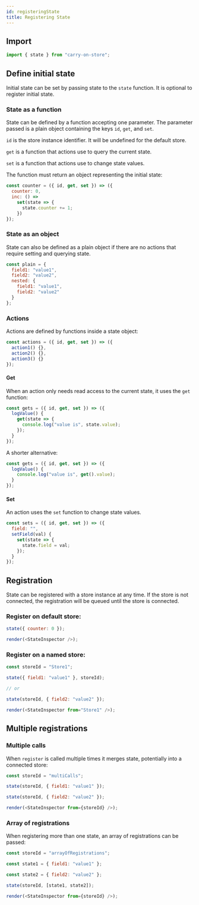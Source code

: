 ```yaml
---
id: registeringState
title: Registering State
---
```


## Import

```js
import { state } from "carry-on-store";
```

## Define initial state

Initial state can be set by passing state to the `state` function. It is optional to register initial state.

### State as a function

State can be defined by a function accepting one parameter. The parameter
passed is a plain object containing the keys `id`, `get`, and `set`.

`id` is the store instance identifier. It will be undefined for the default
store.

`get` is a function that actions use to query the current state.

`set` is a function that actions use to change state values.

The function must return an object representing the initial state:

```js
const counter = ({ id, get, set }) => ({
  counter: 0,
  inc: () =>
    set(state => {
      state.counter += 1;
    })
});
```

### State as an object

State can also be defined as a plain object if there are no actions that require setting and querying state.

```js
const plain = {
  field1: "value1",
  field2: "value2",
  nested: {
    field1: "value1",
    field2: "value2"
  }
};
```

### Actions

Actions are defined by functions inside a state object:

```js
const actions = ({ id, get, set }) => ({
  action1() {},
  action2() {},
  action3() {}
});
```

#### Get

When an action only needs read access to the current state, it uses the `get`
function:

```js
const gets = ({ id, get, set }) => ({
  logValue() {
    get(state => {
      console.log("value is", state.value);
    });
  }
});
```

A shorter alternative:

```js
const gets = ({ id, get, set }) => ({
  logValue() {
    console.log("value is", get().value);
  }
});
```

#### Set

An action uses the `set` function to change state values.

```js
const sets = ({ id, get, set }) => ({
  field: "",
  setField(val) {
    set(state => {
      state.field = val;
    });
  }
});
```

## Registration

State can be registered with a store instance at any time. If the store is not connected, the registration will be queued until the store is connected.

### Register on default store:

```js live noInline
state({ counter: 0 });

render(<StateInspector />);
```

### Register on a named store:

```js live noInline
const storeId = "Store1";

state({ field1: "value1" }, storeId);

// or

state(storeId, { field2: "value2" });

render(<StateInspector from="Store1" />);
```

## Multiple registrations

### Multiple calls

When `register` is called multiple times it merges state, potentially into a connected store:

```js live noInline
const storeId = "multiCalls";

state(storeId, { field1: "value1" });

state(storeId, { field2: "value2" });

render(<StateInspector from={storeId} />);
```

### Array of registrations

When registering more than one state, an array of registrations can be passed:

```js live noInline
const storeId = "arrayOfRegistrations";

const state1 = { field1: "value1" };

const state2 = { field2: "value2" };

state(storeId, [state1, state2]);

render(<StateInspector from={storeId} />);
```
